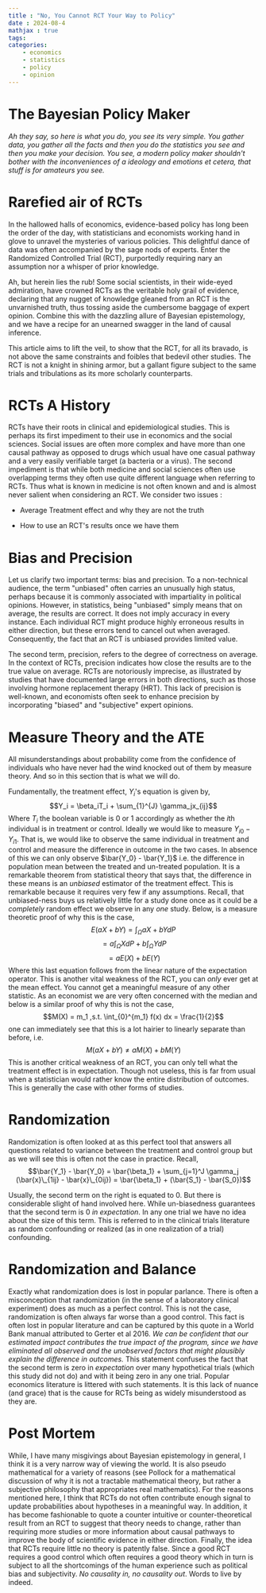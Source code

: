 ```yaml
---
title : "No, You Cannot RCT Your Way to Policy"
date : 2024-08-4
mathjax : true
tags:
categories:
    - economics
    - statistics
    - policy
    - opinion
---
```


# The Bayesian Policy Maker 

*Ah they say, so here is what you do, you see its very simple. You gather data, you gather all the facts and then you do the statistics you see and then you make your decision. You see, a modern policy maker shouldn't bother with the inconveniences of a ideology and emotions et cetera, that stuff is for amateurs you see.*

# Rarefied air of RCTs 

In the hallowed halls of economics, evidence-based policy has long been the order of the day, with statisticians and economists working hand in glove to unravel the mysteries of various policies. This delightful dance of data was often accompanied by the sage nods of experts. Enter the Randomized Controlled Trial (RCT), purportedly requiring nary an assumption nor a whisper of prior knowledge.

Ah, but herein lies the rub! Some social scientists, in their wide-eyed admiration, have crowned RCTs as the veritable holy grail of evidence, declaring that any nugget of knowledge gleaned from an RCT is the unvarnished truth, thus tossing aside the cumbersome baggage of expert opinion. Combine this with the dazzling allure of Bayesian epistemology, and we have a recipe for an unearned swagger in the land of causal inference.

This article aims to lift the veil, to show that the RCT, for all its bravado, is not above the same constraints and foibles that bedevil other studies. The RCT is not a knight in shining armor, but a gallant figure subject to the same trials and tribulations as its more scholarly counterparts.

# RCTs A History

RCTs have their roots in clinical and epidemiological studies. This is perhaps its first impediment to their use in economics and the social sciences. Social issues are often more complex and have more than one causal pathway as opposed to drugs which usual have one casual pathway and a very easily verifiable target (a bacteria or a virus). The second impediment is that while both medicine and social sciences often use overlapping terms they often use quite different language when referring to RCTs. Thus what is known in medicine is not often known and and is almost never salient when considering an RCT. We consider two issues :

-   Average Treatment effect and why they are not the truth

-   How to use an RCT's results once we have them

# Bias and Precision

Let us clarify two important terms: bias and precision. To a non-technical audience, the term \"unbiased\" often carries an unusually high status, perhaps because it is commonly associated with impartiality in political opinions. However, in statistics, being \"unbiased\" simply means that on average, the results are correct. It does not imply accuracy in every instance. Each individual RCT might produce highly erroneous results in either direction, but these errors tend to cancel out when averaged. Consequently, the fact that an RCT is unbiased provides limited value.

The second term, precision, refers to the degree of correctness on average. In the context of RCTs, precision indicates how close the results are to the true value on average. RCTs are notoriously imprecise, as illustrated by studies that have documented large errors in both directions, such as those involving hormone replacement therapy (HRT). This lack of precision is well-known, and economists often seek to enhance precision by incorporating \"biased\" and \"subjective\" expert opinions.

# Measure Theory and the ATE

All misunderstandings about probability come from the confidence of individuals who have never had the wind knocked out of them by measure theory. And so in this section that is what we will do.

Fundamentally, the treatment effect, $Y_i$'s equation is given by, $$Y_i = \beta_iT_i + \sum_{1}^{J} \gamma_jx_{ij}$$ Where $T_i$ the boolean variable is $0$ or $1$ accordingly as whether the $i$th individual is in treatment or control. Ideally we would like to measure $Y_{i0} - Y_{i1}$. That is, we would like to observe the same individual in treatment and control and measure the difference in outcome in the two cases. In absence of this we can only observe $\bar{Y_0} - \bar{Y_1}$ i.e. the difference in population mean between the treated and un-treated population. It is a remarkable theorem from statistical theory that says that, the difference in these means is an *unbiased* estimator of the treatment effect. This is remarkable because it requires very few if any assumptions. Recall, that unbiased-ness buys us relatively little for a study done once as it could be a *completely* random effect we observe in any *one* study. Below, is a measure theoretic proof of why this is the case, $$E(aX+bY) = \int_{\Omega} aX + bY dP$$ $$= a\int_{\Omega}XdP + b\int_{\Omega} YdP$$ $$= aE(X) + bE(Y)$$ Where this last equation follows from the linear nature of the expectation operator. This is another vital weakness of the RCT, you can *only* ever get at the mean effect. You cannot get a meaningful measure of any other statistic. As an economist we are very often concerned with the median and below is a similar proof of why this is not the case, $$M(X) = m_1 ,s.t. \int_{0}^{m_1} f(x) dx = \frac{1}{2}$$ one can immediately see that this is a lot hairier to linearly separate than before, i.e. $$M(aX+bY) \neq a M(X) + b M(Y)$$ This is another critical weakness of an RCT, you can only tell what the treatment effect is in expectation. Though not useless, this is far from usual when a statistician would rather know the entire distribution of outcomes. This is generally the case with other forms of studies.

# Randomization

Randomization is often looked at as this perfect tool that answers all questions related to variance between the treatment and control group but as we will see this is often not the case in practice. Recall, $$\bar{Y_1} - \bar{Y_0} = \bar{\beta_1} + \sum_{j=1}^J \gamma_j (\bar{x}\_{1ij} - \bar{x}\_{0ij}) = \bar{\beta_1} + (\bar{S_1} - \bar{S_0})$$

Usually, the second term on the right is equated to $0$. But there is considerable slight of hand involved here. While un-biasedness guarantees that the second term is $0$ *in expectation*. In any one trial we have no idea about the size of this term. This is referred to in the clinical trials literature as random confounding or realized (as in one realization of a trial) confounding.

# Randomization and Balance

Exactly what randomization does is lost in popular parlance. There is often a misconception that randomization (in the sense of a laboratory clinical experiment) does as much as a perfect control. This is not the case, randomization is often always far worse than a good control. This fact is often lost in popular literature and can be captured by this quote in a World Bank manual attributed to Gerter et al 2016. *We can be confident that our estimated impact contributes the true impact of the program, since we have eliminated all observed and the unobserved factors that might plausibly explain the difference in outcomes.* This statement confuses the fact that the second term is zero in *expectation* over many hypothetical trials (which this study did not do) and with it being zero in any one trial. Popular economics literature is littered with such statements. It is this lack of nuance (and grace) that is the cause for RCTs being as widely misunderstood as they are.

# Post Mortem

While, I have many misgivings about Bayesian epistemology in general, I think it is a very narrow way of viewing the world. It is also pseudo mathematical for a variety of reasons (see Pollock for a mathematical discussion of why it is not a tractable mathematical theory, but rather a subjective philosophy that appropriates real mathematics). For the reasons mentioned here, I think that RCTs do not often contribute enough signal to update probabilities about hypotheses in a meaningful way. In addition, it has become fashionable to quote a counter intuitive or counter-theoretical result from an RCT to suggest that theory needs to change, rather than requiring more studies or more information about causal pathways to improve the body of scientific evidence in either direction. Finally, the idea that RCTs require little no theory is patently false. Since a good RCT requires a good control which often requires a good theory which in turn is subject to all the shortcomings of the human experience such as political bias and subjectivity. *No causality in, no causality out*. Words to live by indeed.
